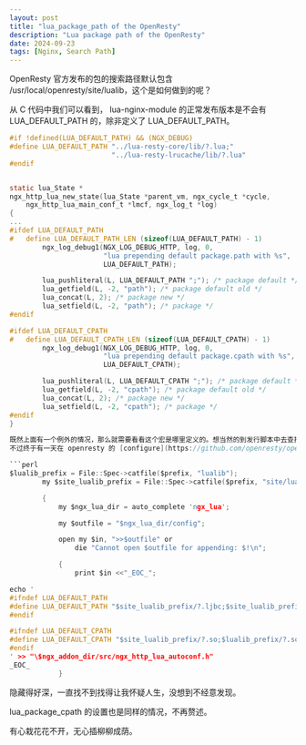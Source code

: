 ```yaml
---
layout: post
title: "lua_package_path of the OpenResty"
description: "Lua package path of the OpenResty"
date: 2024-09-23
tags: [Nginx, Search Path]
---
```


OpenResty 官方发布的包的搜索路径默认包含 /usr/local/openresty/site/lualib，这个是如何做到的呢？

从 C 代码中我们可以看到， lua-nginx-module 的正常发布版本是不会有 LUA_DEFAULT_PATH 的，除非定义了 LUA_DEFAULT_PATH。

```C
#if !defined(LUA_DEFAULT_PATH) && (NGX_DEBUG)
#define LUA_DEFAULT_PATH "../lua-resty-core/lib/?.lua;"                      \
                         "../lua-resty-lrucache/lib/?.lua"
#endif


static lua_State *
ngx_http_lua_new_state(lua_State *parent_vm, ngx_cycle_t *cycle,
    ngx_http_lua_main_conf_t *lmcf, ngx_log_t *log)
{
...
#ifdef LUA_DEFAULT_PATH
#   define LUA_DEFAULT_PATH_LEN (sizeof(LUA_DEFAULT_PATH) - 1)
        ngx_log_debug1(NGX_LOG_DEBUG_HTTP, log, 0,
                       "lua prepending default package.path with %s",
                       LUA_DEFAULT_PATH);

        lua_pushliteral(L, LUA_DEFAULT_PATH ";"); /* package default */
        lua_getfield(L, -2, "path"); /* package default old */
        lua_concat(L, 2); /* package new */
        lua_setfield(L, -2, "path"); /* package */
#endif

#ifdef LUA_DEFAULT_CPATH
#   define LUA_DEFAULT_CPATH_LEN (sizeof(LUA_DEFAULT_CPATH) - 1)
        ngx_log_debug1(NGX_LOG_DEBUG_HTTP, log, 0,
                       "lua prepending default package.cpath with %s",
                       LUA_DEFAULT_CPATH);

        lua_pushliteral(L, LUA_DEFAULT_CPATH ";"); /* package default */
        lua_getfield(L, -2, "cpath"); /* package default old */
        lua_concat(L, 2); /* package new */
        lua_setfield(L, -2, "cpath"); /* package */
#endif
}

既然上面有一个例外的情况，那么就需要看看这个宏是哪里定义的。想当然的到发行脚本中去查找结果找不到。
不过终于有一天在 openresty 的 [configure](https://github.com/openresty/openresty/blob/master/util/configure#L889) 脚本中看到了。

```perl
$lualib_prefix = File::Spec->catfile($prefix, "lualib");
        my $site_lualib_prefix = File::Spec->catfile($prefix, "site/lualib");

        {
            my $ngx_lua_dir = auto_complete 'ngx_lua';

            my $outfile = "$ngx_lua_dir/config";

            open my $in, ">>$outfile" or
                die "Cannot open $outfile for appending: $!\n";

            {
                print $in <<"_EOC_";

echo '
#ifndef LUA_DEFAULT_PATH
#define LUA_DEFAULT_PATH "$site_lualib_prefix/?.ljbc;$site_lualib_prefix/?/init.ljbc;$lualib_prefix/?.ljbc;$lualib_prefix/?/init.ljbc;$site_lualib_prefix/?.lua;$site_lualib_prefix/?/init.lua;$lualib_prefix/?.lua;$lualib_prefix/?/init.lua"
#endif

#ifndef LUA_DEFAULT_CPATH
#define LUA_DEFAULT_CPATH "$site_lualib_prefix/?.so;$lualib_prefix/?.so"
#endif
' >> "\$ngx_addon_dir/src/ngx_http_lua_autoconf.h"
_EOC_
            }
```

隐藏得好深，一直找不到找得让我怀疑人生，没想到不经意发现。

lua_package_cpath 的设置也是同样的情况，不再赘述。

有心栽花花不开，无心插柳柳成荫。

